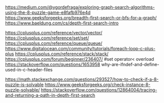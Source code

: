https://medium.com/@ygordefraga/exploring-graph-search-algorithms-using-the-8-puzzle-game-e8fafb976e4d
https://www.geeksforgeeks.org/breadth-first-search-or-bfs-for-a-graph/
https://www.baeldung.com/cs/depth-first-search-intro

https://cplusplus.com/reference/vector/vector/
https://cplusplus.com/reference/set/set/
https://cplusplus.com/reference/queue/queue/
https://www.digitalocean.com/community/tutorials/foreach-loop-c-plus-plus
https://cplusplus.com/reference/stack/stack/
https://cplusplus.com/forum/beginner/236407/ #set operator< overload
https://stackoverflow.com/questions/1653958 why-are-ifndef-and-define-used-in-c-header-files

https://math.stackexchange.com/questions/293527/how-to-check-if-a-8-puzzle-is-solvable
https://www.geeksforgeeks.org/check-instance-8-puzzle-solvable/
https://stackoverflow.com/questions/12864004/tracing-and-returning-a-path-in-depth-first-search